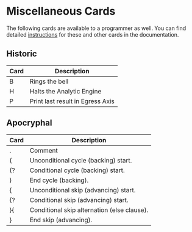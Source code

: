 Miscellaneous Cards
===================

The following cards are available to a programmer as well. You can
find detailed [instructions][full-documentation] for these and other
cards in the documentation.

Historic
--------

| Card | Description                      |
|------|----------------------------------|
| B    | Rings the bell                   |
| H    | Halts the Analytic Engine        |
| P    | Print last result in Egress Axis |

Apocryphal
----------

| Card | Description                                 |
|------|---------------------------------------------|
| .    | Comment                                     |
| (    | Unconditional cycle (backing) start.        |
| (?   | Conditional cycle (backing) start.          |
| )    | End cycle (backing).                        |
| {    | Unconditional skip (advancing) start.       |
| {?   | Conditional skip (advancing) start.         |
| }{   | Conditional skip alternation (else clause). |
| }    | End skip (advancing).                       |

[full-documentation]: http://www.fourmilab.ch/babbage/cards.html
